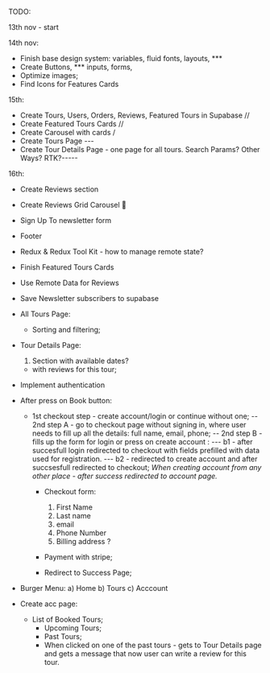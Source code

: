 TODO:

13th nov - start

14th nov:

- Finish base design system: variables, fluid fonts, layouts, \*\*\*
- Create Buttons, \*\*\* inputs, forms,
- Optimize images;
- Find Icons for Features Cards

15th:

- Create Tours, Users, Orders, Reviews, Featured Tours in Supabase //
- Create Featured Tours Cards //
- Create Carousel with cards /
- Create Tours Page ---
- Create Tour Details Page - one page for all tours. Search Params? Other Ways? RTK?-----

16th:

- Create Reviews section
- Create Reviews Grid Carousel 🤨
- Sign Up To newsletter form
- Footer

- Redux & Redux Tool Kit - how to manage remote state?

- Finish Featured Tours Cards
- Use Remote Data for Reviews
- Save Newsletter subscribers to supabase
- All Tours Page:

  - Sorting and filtering;

- Tour Details Page:

  1. Section with available dates?

  - with reviews for this tour;

- Implement authentication

- After press on Book button:

  - 1st checkout step - create account/login or continue without one;
    -- 2nd step A - go to checkout page without signing in, where user needs to fill up all the details: full name, email, phone;
    -- 2nd step B - fills up the form for login or press on create account :
    --- b1 - after succesfull login redirected to checkout with fields prefilled with data used for registration.
    --- b2 - redirected to create account and after succsesfull redirected to checkout; _When creating account from any other place - after success redirected to account page._

    - Checkout form:

      1. First Name
      2. Last name
      3. email
      4. Phone Number
      5. Billing address ?

    - Payment with stripe;
    - Redirect to Success Page;

- Burger Menu:
  a) Home
  b) Tours
  c) Acccount
- Create acc page:
  - List of Booked Tours;
    - Upcoming Tours;
    - Past Tours;
    - When clicked on one of the past tours - gets to Tour Details page and gets a message that now user can write a review for this tour.
